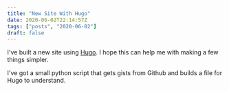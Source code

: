 ```yaml
---
title: "New Site With Hugo"
date: 2020-06-02T22:14:57Z
tags: ["posts", "2020-06-02"]
draft: false
---
```


I've built a new site using [Hugo](https://gohugo.io/).  I hope this can help me with making a few things simpler.

I've got a small python script that gets gists from Github and builds a file for Hugo to understand.